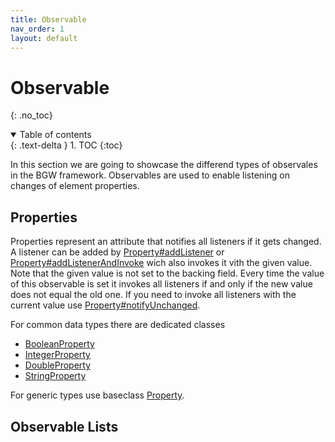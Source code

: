```yaml
---
title: Observable
nav_order: 1
layout: default
---
```


# Observable

{: .no_toc}
<details open markdown="block">
  <summary>
    Table of contents
  </summary>
  {: .text-delta }
1. TOC
{:toc}
</details>

In this section we are going to showcase the differend types of observales in the BGW framework.
Observables are used to enable listening on changes of element properties.

## Properties
Properties represent an attribute that notifies all listeners if it gets changed.
A listener can be added by [Property#addListener](https://tudo-aqua.github.io/bgw/kotlin-docs/bgw-core/tools.aqua.bgw.observable/-value-observable/add-listener.html) or [Property#addListenerAndInvoke](https://tudo-aqua.github.io/bgw/kotlin-docs/bgw-core/tools.aqua.bgw.observable/-value-observable/add-listener-and-invoke.html) wich also invokes it vith the given value. Note that the given value is not set to the backing field.
Every time the value of this observable is set it invokes all listeners if and only if the new value does not equal the old one. If you need to invoke all listeners with the current value use [Property#notifyUnchanged](https://tudo-aqua.github.io/bgw/kotlin-docs/bgw-core/tools.aqua.bgw.observable/-property/notify-unchanged.html).

For common data types there are dedicated classes
* [BooleanProperty](https://tudo-aqua.github.io/bgw/kotlin-docs/bgw-core/tools.aqua.bgw.observable/-boolean-property/index.html)
* [IntegerProperty](https://tudo-aqua.github.io/bgw/kotlin-docs/bgw-core/tools.aqua.bgw.observable/-integer-property/index.html)
* [DoubleProperty](https://tudo-aqua.github.io/bgw/kotlin-docs/bgw-core/tools.aqua.bgw.observable/-double-property/index.html)
* [StringProperty](https://tudo-aqua.github.io/bgw/kotlin-docs/bgw-core/tools.aqua.bgw.observable/-string-property/index.html)

For generic types use baseclass [Property<T>](https://tudo-aqua.github.io/bgw/kotlin-docs/bgw-core/tools.aqua.bgw.observable/-property/index.html).

## Observable Lists
